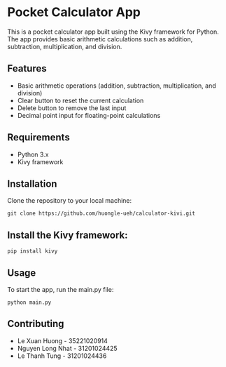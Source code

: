 # Pocket Calculator App

This is a pocket calculator app built using the Kivy framework for Python. The app provides basic arithmetic calculations such as addition, subtraction, multiplication, and division.

## Features
* Basic arithmetic operations (addition, subtraction, multiplication, and division)
* Clear button to reset the current calculation
* Delete button to remove the last input
* Decimal point input for floating-point calculations

## Requirements
* Python 3.x
* Kivy framework

## Installation
Clone the repository to your local machine:

`git clone https://github.com/huongle-ueh/calculator-kivi.git`

## Install the Kivy framework:

`pip install kivy`

## Usage
To start the app, run the main.py file:

`python main.py`

## Contributing
* Le Xuan Huong - 35221020914
* Nguyen Long Nhat - 31201024425
* Le Thanh Tung - 31201024436
